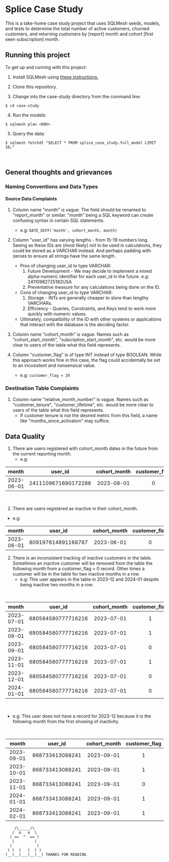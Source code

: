 # Splice Case Study

This is a take-home case study project that uses SQLMesh seeds, models, and tests to determine the total number of active customers, churned customers, and returning customers by [report] month and cohort [first seen subscription] month.

## Running this project
To get up and running with this project:

1. Install SQLMesh using [these instructions.](https://sqlmesh.readthedocs.io/en/stable/quick_start/)

2. Clone this repository.

3. Change into the case-study directory from the command line:

```
$ cd case-study
```
4. Run the models:

```
$ sqlmesh plan <ENV>
```
5. Query the data:

```
$ sqlmesh fetchdf "SELECT * FROM splice_case_study.full_model LIMIT 10;"
```

<br>

## General thoughts and grievances

### Naming Conventions and Data Types 

#### Source Data Complaints

1. Column name "month" is vague. The field should be renamed to "report_month" or similar. "month" being a SQL keyword can create confusing syntax in certain SQL statements.
    * e.g: `DATE_DIFF('month', cohort_month, month)`

2. Column "user_id" has varying lengths - from 15-19 numbers long. Seeing as these IDs are (most likely) not to be used in calculations, they could be stored as a VARCHAR instead. And perhaps padding with zeroes to ensure all strings have the same length.
    * Pros of changing user_id to type VARCHAR:
        1. Future Development - We may decide to implement a mixed alpha-numeric identifier for each user_id in the future. e.g: 24110982725182USA
        2. Preventative measure for any calculations being done on the ID.
    * Cons of changing user_id to type VARCHAR:
        1. Storage - INTs are generally cheaper to store than lengthy VARCHARs.
        2. Efficiency - Queries, Constraints, and Keys tend to work more quickly with numeric values.
    * Ultimately, compatibility of the ID with other systems or applications that interact with the database is the deciding factor.

3. Column name "cohort_month" is vague. Names such as "cohort_start_month", "subcription_start_month", etc. would be more clear to users of the table what 
    this field represents.

4. Column "customer_flag" is of type INT instead of type BOOLEAN. While this approach works fine in this case, the flag could accidentally be set to an incosistent and nonsensical value.
   *  e.g: `customer_flag = 29`

### Destination Table Complaints
1. Column name "relative_month_number" is vague. Names such as "customer_tenure", "customer_lifetime", etc. would be more clear to users of the table what this field represents.
     * If customer tenure is not the desired metric from this field, a name like "months_since_activation" may suffice.

## Data Quality

1. There are users registered with cohort_month dates in the future from the current reporting month.
    * e.g:
    
| month | user_id | cohort_month | customer_flag |
| :--: | :--: | :--: | :--: |
| 2023-06-01 | 2411109671690172286 | 2023-08-01 | 0 |

<br>

2. There are users registered as inactive in their cohort_month.
 * e.g: 

| month | user_id | cohort_month | customer_flag |
| :--: | :--: | :--: | :--: |
| 2023-06-01 |  809197614891168787 | 2023-06-01   |             0

2. There is an inconsistent tracking of inactive customers in the table. Sometimes an inactive customer will be removed from the table the following month from a customer_flag = 0 record. Other times a customer will be in the table for two inactive months in a row.
    * e.g: This user appears in the table in 2023-12 and 2024-01 despite being inactive two months in a row.
<br>

| month | user_id | cohort_month | customer_flag |
| :--: | :--: | :--: | :--: |
| 2023-07-01 | 680584580777716216 | 2023-07-01 | 1 |
| 2023-08-01 | 680584580777716216 | 2023-07-01 | 1 |
| 2023-09-01 | 680584580777716216 | 2023-07-01 | 0 |
| 2023-11-01 | 680584580777716216 | 2023-07-01 | 1 |
| 2023-12-01 | 680584580777716216 | 2023-07-01 | 0 |
| 2024-01-01 | 680584580777716216 | 2023-07-01 | 0 |
<br>

 * e.g: This user does not have a record for 2023-12 because it is the following month from the first showing of inactivity.
 <br>

| month | user_id | cohort_month | customer_flag |
| :--: | :--: | :--: | :--: |
| 2023-09-01 | 868733413088241 | 2023-09-01   |             1 |
| 2023-10-01 | 868733413088241 | 2023-09-01   |             1 |
| 2023-11-01 | 868733413088241 | 2023-09-01   |             0 |
| 2024-01-01 | 868733413088241 | 2023-09-01   |             1 |
| 2024-02-01 | 868733413088241 | 2023-09-01   |             1 |

```
    /\_____/\
   /  o   o  \
  ( ==  ^  == )
   )         (
  (           )
 ( (  )   (  ) )
(__(__)___(__)__) THANKS FOR READING
```